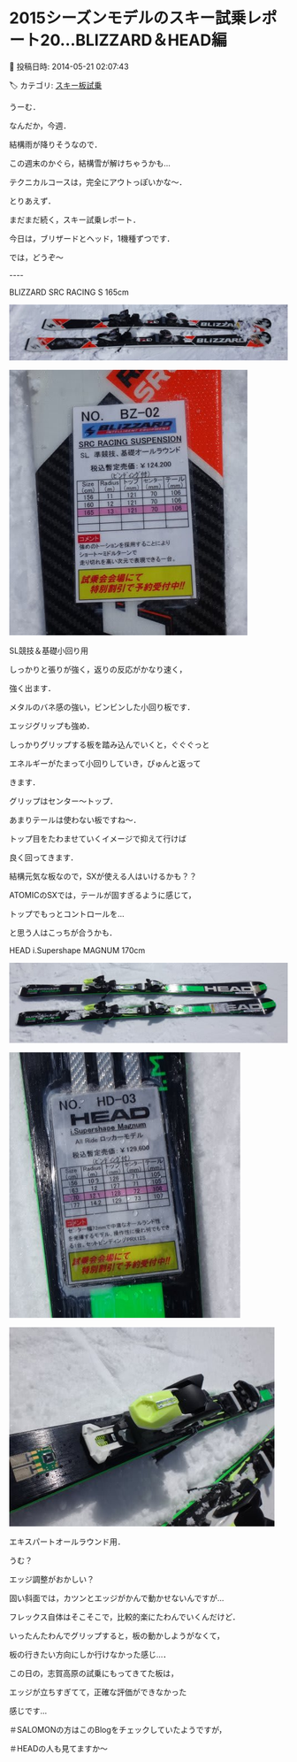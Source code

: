 # 2015シーズンモデルのスキー試乗レポート20…BLIZZARD＆HEAD編

📅 投稿日時: 2014-05-21 02:07:43

🏷️ カテゴリ: [スキー板試乗](c0bd8048615710cee890e403a36cc9a2b.md)

うーむ．


なんだか，今週．


結構雨が降りそうなので．


この週末のかぐら，結構雪が解けちゃうかも…


テクニカルコースは，完全にアウトっぽいかな～．





とりあえず．


まだまだ続く，スキー試乗レポート．


今日は，ブリザードとヘッド，1機種ずつです．





では，どうぞ～


----[]()





BLIZZARD SRC RACING S 165cm







![d9e372e32f20b9d11f258641c4680b57.jpg](images/d9e372e32f20b9d11f258641c4680b57.jpg)









![0f2fc82d0fc44dc40f341c40602935f5.jpg](images/0f2fc82d0fc44dc40f341c40602935f5.jpg)







SL競技＆基礎小回り用





しっかりと張りが強く，返りの反応がかなり速く，


強く出ます．


メタルのバネ感の強い，ビンビンした小回り板です．


エッジグリップも強め．


しっかりグリップする板を踏み込んでいくと，ぐぐぐっと


エネルギーがたまって小回りしていき，ぴゅんと返って


きます．


グリップはセンター～トップ．


あまりテールは使わない板ですね～．


トップ目をたわませていくイメージで抑えて行けば


良く回ってきます．


結構元気な板なので，SXが使える人はいけるかも？？


ATOMICのSXでは，テールが固すぎるように感じて，


トップでもっとコントロールを…


と思う人はこっちが合うかも．


[]()





HEAD i.Supershape MAGNUM 170cm







![9e5f73c4a139347d054e9b69855dd9d5.jpg](images/9e5f73c4a139347d054e9b69855dd9d5.jpg)









![2b7ec39517ce65d31e0dd7196cef6400.jpg](images/2b7ec39517ce65d31e0dd7196cef6400.jpg)









![42c1b6b47b42f85dfa1bce1ffaed432e.jpg](images/42c1b6b47b42f85dfa1bce1ffaed432e.jpg)







エキスパートオールラウンド用．





うむ？


エッジ調整がおかしい？


固い斜面では，カツンとエッジがかんで動かせないんですが…


フレックス自体はそこそこで，比較的楽にたわんでいくんだけど．


いったんたわんでグリップすると，板の動かしようがなくて，


板の行きたい方向にしか行けなかった感じ…．


この日の，志賀高原の試乗にもってきてた板は，


エッジが立ちすぎてて，正確な評価ができなかった


感じです…


＃SALOMONの方はこのBlogをチェックしていたようですが，


＃HEADの人も見てますか～

